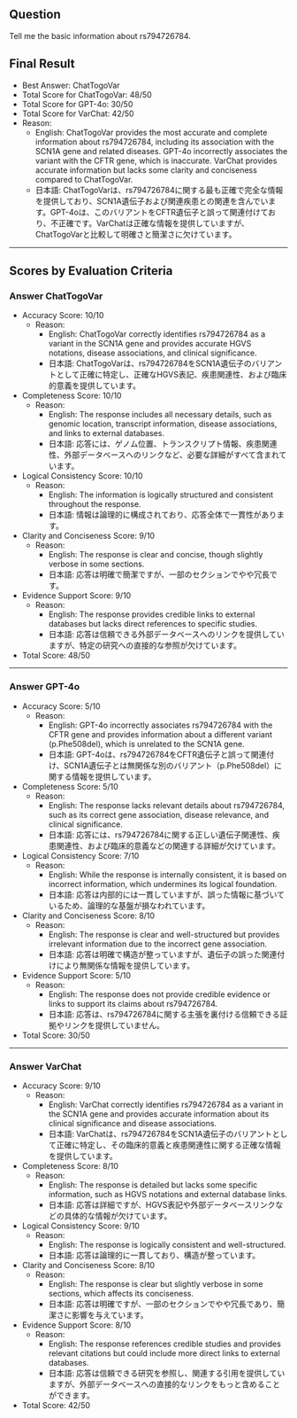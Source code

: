 ## Question

Tell me the basic information about rs794726784.

## Final Result

- Best Answer: ChatTogoVar
- Total Score for ChatTogoVar: 48/50
- Total Score for GPT-4o: 30/50
- Total Score for VarChat: 42/50
- Reason:
  - English: ChatTogoVar provides the most accurate and complete information about rs794726784, including its association with the SCN1A gene and related diseases. GPT-4o incorrectly associates the variant with the CFTR gene, which is inaccurate. VarChat provides accurate information but lacks some clarity and conciseness compared to ChatTogoVar.
  - 日本語: ChatTogoVarは、rs794726784に関する最も正確で完全な情報を提供しており、SCN1A遺伝子および関連疾患との関連を含んでいます。GPT-4oは、このバリアントをCFTR遺伝子と誤って関連付けており、不正確です。VarChatは正確な情報を提供していますが、ChatTogoVarと比較して明確さと簡潔さに欠けています。

---

## Scores by Evaluation Criteria

### Answer ChatTogoVar
- Accuracy Score: 10/10
  - Reason: 
    - English: ChatTogoVar correctly identifies rs794726784 as a variant in the SCN1A gene and provides accurate HGVS notations, disease associations, and clinical significance.
    - 日本語: ChatTogoVarは、rs794726784をSCN1A遺伝子のバリアントとして正確に特定し、正確なHGVS表記、疾患関連性、および臨床的意義を提供しています。
- Completeness Score: 10/10
  - Reason: 
    - English: The response includes all necessary details, such as genomic location, transcript information, disease associations, and links to external databases.
    - 日本語: 応答には、ゲノム位置、トランスクリプト情報、疾患関連性、外部データベースへのリンクなど、必要な詳細がすべて含まれています。
- Logical Consistency Score: 10/10
  - Reason: 
    - English: The information is logically structured and consistent throughout the response.
    - 日本語: 情報は論理的に構成されており、応答全体で一貫性があります。
- Clarity and Conciseness Score: 9/10
  - Reason: 
    - English: The response is clear and concise, though slightly verbose in some sections.
    - 日本語: 応答は明確で簡潔ですが、一部のセクションでやや冗長です。
- Evidence Support Score: 9/10
  - Reason: 
    - English: The response provides credible links to external databases but lacks direct references to specific studies.
    - 日本語: 応答は信頼できる外部データベースへのリンクを提供していますが、特定の研究への直接的な参照が欠けています。
- Total Score: 48/50

---

### Answer GPT-4o
- Accuracy Score: 5/10
  - Reason: 
    - English: GPT-4o incorrectly associates rs794726784 with the CFTR gene and provides information about a different variant (p.Phe508del), which is unrelated to the SCN1A gene.
    - 日本語: GPT-4oは、rs794726784をCFTR遺伝子と誤って関連付け、SCN1A遺伝子とは無関係な別のバリアント（p.Phe508del）に関する情報を提供しています。
- Completeness Score: 5/10
  - Reason: 
    - English: The response lacks relevant details about rs794726784, such as its correct gene association, disease relevance, and clinical significance.
    - 日本語: 応答には、rs794726784に関する正しい遺伝子関連性、疾患関連性、および臨床的意義などの関連する詳細が欠けています。
- Logical Consistency Score: 7/10
  - Reason: 
    - English: While the response is internally consistent, it is based on incorrect information, which undermines its logical foundation.
    - 日本語: 応答は内部的には一貫していますが、誤った情報に基づいているため、論理的な基盤が損なわれています。
- Clarity and Conciseness Score: 8/10
  - Reason: 
    - English: The response is clear and well-structured but provides irrelevant information due to the incorrect gene association.
    - 日本語: 応答は明確で構造が整っていますが、遺伝子の誤った関連付けにより無関係な情報を提供しています。
- Evidence Support Score: 5/10
  - Reason: 
    - English: The response does not provide credible evidence or links to support its claims about rs794726784.
    - 日本語: 応答は、rs794726784に関する主張を裏付ける信頼できる証拠やリンクを提供していません。
- Total Score: 30/50

---

### Answer VarChat
- Accuracy Score: 9/10
  - Reason: 
    - English: VarChat correctly identifies rs794726784 as a variant in the SCN1A gene and provides accurate information about its clinical significance and disease associations.
    - 日本語: VarChatは、rs794726784をSCN1A遺伝子のバリアントとして正確に特定し、その臨床的意義と疾患関連性に関する正確な情報を提供しています。
- Completeness Score: 8/10
  - Reason: 
    - English: The response is detailed but lacks some specific information, such as HGVS notations and external database links.
    - 日本語: 応答は詳細ですが、HGVS表記や外部データベースリンクなどの具体的な情報が欠けています。
- Logical Consistency Score: 9/10
  - Reason: 
    - English: The response is logically consistent and well-structured.
    - 日本語: 応答は論理的に一貫しており、構造が整っています。
- Clarity and Conciseness Score: 8/10
  - Reason: 
    - English: The response is clear but slightly verbose in some sections, which affects its conciseness.
    - 日本語: 応答は明確ですが、一部のセクションでやや冗長であり、簡潔さに影響を与えています。
- Evidence Support Score: 8/10
  - Reason: 
    - English: The response references credible studies and provides relevant citations but could include more direct links to external databases.
    - 日本語: 応答は信頼できる研究を参照し、関連する引用を提供していますが、外部データベースへの直接的なリンクをもっと含めることができます。
- Total Score: 42/50